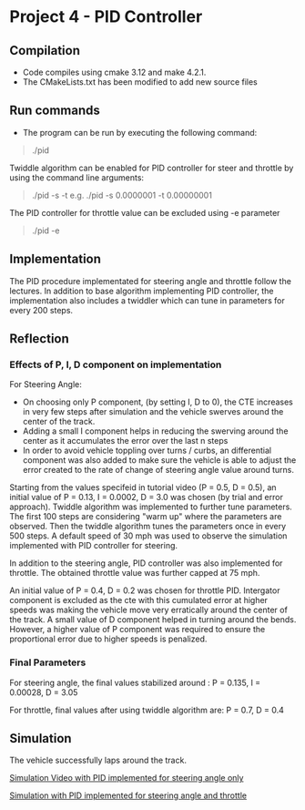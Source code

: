 # Project 4 - PID Controller
## Compilation
- Code compiles using cmake 3.12 and make 4.2.1. 
- The CMakeLists.txt has been modified to add new source files 

## Run commands
- The program can be run by executing the following command:
> ./pid

Twiddle algorithm can be enabled for PID controller for steer and throttle by using the command line arguments:
>./pid -s <error tolerance for steer PID controller> -t <error tolerance for throttle PID controller> 
>e.g. ./pid -s 0.0000001 -t 0.00000001 

The PID controller for throttle value can be excluded using -e parameter 
>./pid -e 


## Implementation 
The PID procedure implementated for steering angle and throttle follow the lectures. In addition to base algorithm implementing PID controller, the implementation also includes a twiddler which can tune in parameters for every 200 steps. 

## Reflection 
### Effects of P, I, D component on implementation 
For Steering Angle: 
- On choosing only P component, (by setting I, D to 0), the CTE increases in very few steps after simulation and the vehicle swerves around the center of the track. 
- Adding a small I component helps in reducing the swerving around the center as it accumulates the error over the last n steps 
- In order to avoid vehicle toppling over turns / curbs, an differential component was also added to make sure the vehicle is able to adjust the error created to the rate of change of steering angle value around turns. 

Starting from the values specifeid in tutorial video (P = 0.5, D = 0.5), an initial value of P = 0.13, I = 0.0002, D = 3.0 was chosen (by trial and error approach). Twiddle algorithm was implemented to further tune parameters. 
The first 100 steps are considering "warm up" where the parameters are observed. Then the twiddle algorithm tunes the parameters once in every 500 steps. A default speed of 30 mph was used to observe the simulation implemented with PID controller for steering. 


In addition to the steering angle, PID controller was also implemented for throttle. The obtained throttle value was further capped at 75 mph. 

An initial value of P = 0.4, D = 0.2 was chosen for throttle PID. Intergator component is excluded as the cte with this cumulated error at higher speeds was making the vehicle move very erratically around the center of the track. A small value of D component helped in turning around the bends. However, a higher value of P component was required to ensure the proportional error due to higher speeds is penalized. 

### Final Parameters 
For steering angle, the final values stabilized around : P = 0.135, I = 0.00028, D = 3.05

For throttle, final values after using twiddle algorithm are: P = 0.7, D = 0.4

## Simulation 
The vehicle successfully laps around the track.

[Simulation Video with PID implemented for steering angle only](./Results/SteerPID_480p.mov)


[Simulation with PID implemented for steering angle and throttle](./Results/Steer_Throttle_PID_480p.mov)

